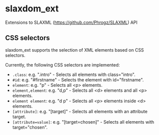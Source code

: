 # slaxdom_ext
Extensions to SLAXML (https://github.com/Phrogz/SLAXML) API


## CSS selectors
slaxdom_ext supports the selection of XML elements based on CSS selectors.

Currently, the following CSS selectors are implemented:

  * `.class`: e.g. ".intro" - Selects all elements with class="intro".
  * `#id`: e.g. "#firstname" - Selects the element with id="firstname".
  * `element`: e.g. "p" - Selects all &lt;p&gt; elements.
  * `element,element`: e.g. "d,p" - Selects all &lt;d&gt; elements and all
    &lt;p&gt; elements.
  * `element element`: e.g. "d p" - Selects all &lt;p&gt; elements inside
    &lt;d&gt; elements.
  * `[attribute]`: e.g. "[target]" - Selects all elements with an attribute target.
  * `[attribute=value]`: e.g. "[target=chosen]" - Selects all elements with target="chosen".
